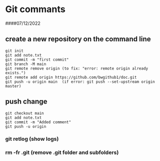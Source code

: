 # Git commants
####07/12/2022

## create a new repository on the command line
```
git init 
git add note.txt 
git commit -m "first commit" 
git branch -M main 
git remote remove origin (to fix: "error: remote origin already exists.") 
git remote add origin https://github.com/bwgithub1/doc.git 
git push -u origin main  (if error: git push --set-upstream origin master) 
```
## push change
```
git checkout main 
git add note.txt 
git commit -m "Added comment" 
git push -u origin 
```
### git retlog	(show logs) 
### rm -fr .git  (remove .git folder and subfolders) 

